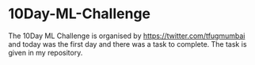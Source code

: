 # 10Day-ML-Challenge
The 10Day ML Challenge is organised by https://twitter.com/tfugmumbai and today was the first day and there was a task to complete. The task is given in my repository.
